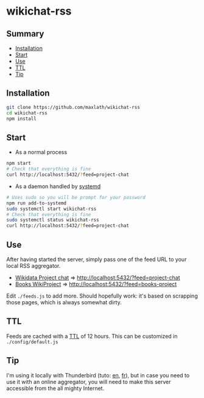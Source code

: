 # wikichat-rss

## Summary
<!-- START doctoc generated TOC please keep comment here to allow auto update -->
<!-- DON'T EDIT THIS SECTION, INSTEAD RE-RUN doctoc TO UPDATE -->


- [Installation](#installation)
- [Start](#start)
- [Use](#use)
- [TTL](#ttl)
- [Tip](#tip)

<!-- END doctoc generated TOC please keep comment here to allow auto update -->

## Installation
```sh
git clone https://github.com/maxlath/wikichat-rss
cd wikichat-rss
npm install
```

## Start
* As a normal process
```sh
npm start
# Check that everything is fine
curl http://localhost:5432/?feed=project-chat
```

* As a daemon handled by [systemd](https://en.wikipedia.org/wiki/Systemd)
```sh
# Uses sudo so you will be prompt for your password
npm run add-to-systemd
sudo systemctl start wikichat-rss
# Check that everything is fine
sudo systemctl status wikichat-rss
curl http://localhost:5432/?feed=project-chat
```

## Use
After having started the server, simply pass one of the feed URL to your local RSS aggregator.

* [Wikidata Project chat](https://www.wikidata.org/wiki/Wikidata:Project_chat) => [http://localhost:5432/?feed=project-chat](http://localhost:5432/?feed=project-chat)
* [Books WikiProject](https://www.wikidata.org/wiki/Wikidata_talk:WikiProject_Books) => [http://localhost:5432/?feed=books-project](http://localhost:5432/?feed=books-project)

Edit `./feeds.js` to add more. Should hopefully work: it's based on scrapping those pages, which is always somewhat dirty.

## TTL
Feeds are cached with a [TTL](https://en.wikipedia.org/wiki/Time_to_live) of 12 hours. This can be customized in `./config/default.js`

## Tip
I'm using it locally with Thunderbird (tuto: [en](https://support.mozilla.org/t5/News-Feeds-Blogs-and-Social/How-to-Subscribe-to-News-Feeds-and-Blogs/ta-p/16473), [fr](https://support.mozilla.org/t5/Bases/Comment-s-abonner-aux-flux-de-nouvelles-et-blogs/ta-p/5727)), but in case you need to use it with an online aggregator, you will need to make this server accessible from the all mighty Internet.
